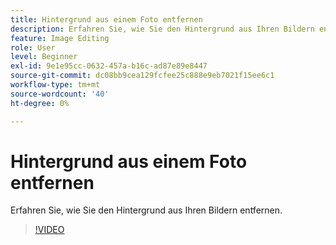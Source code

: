 ```yaml
---
title: Hintergrund aus einem Foto entfernen
description: Erfahren Sie, wie Sie den Hintergrund aus Ihren Bildern entfernen.
feature: Image Editing
role: User
level: Beginner
exl-id: 9e1e95cc-0632-457a-b16c-ad87e89e8447
source-git-commit: dc08bb9cea129fcfee25c888e9eb7021f15ee6c1
workflow-type: tm+mt
source-wordcount: '40'
ht-degree: 0%

---
```


# Hintergrund aus einem Foto entfernen

Erfahren Sie, wie Sie den Hintergrund aus Ihren Bildern entfernen.

>[!VIDEO](https://video.tv.adobe.com/v/3423769?quality=12&learn=on&hidetitle=true)

